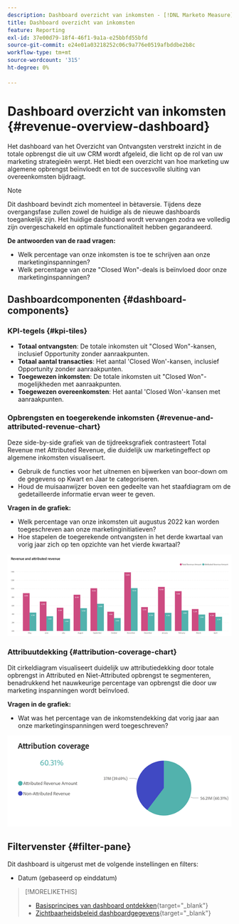 ```yaml
---
description: Dashboard overzicht van inkomsten - [!DNL Marketo Measure] - Product
title: Dashboard overzicht van inkomsten
feature: Reporting
exl-id: 37e00d79-18f4-46f1-9a1a-e25bbfd55bfd
source-git-commit: e24e01a03218252c06c9a776e0519afbddbe2b8c
workflow-type: tm+mt
source-wordcount: '315'
ht-degree: 0%

---
```


# Dashboard overzicht van inkomsten {#revenue-overview-dashboard}

Het dashboard van het Overzicht van Ontvangsten verstrekt inzicht in de totale opbrengst die uit uw CRM wordt afgeleid, die licht op de rol van uw marketing strategieën werpt. Het biedt een overzicht van hoe marketing uw algemene opbrengst beïnvloedt en tot de succesvolle sluiting van overeenkomsten bijdraagt.

>[!NOTE]
>
>Dit dashboard bevindt zich momenteel in bètaversie. Tijdens deze overgangsfase zullen zowel de huidige als de nieuwe dashboards toegankelijk zijn. Het huidige dashboard wordt vervangen zodra we volledig zijn overgeschakeld en optimale functionaliteit hebben gegarandeerd.

**De antwoorden van de raad vragen:**

* Welk percentage van onze inkomsten is toe te schrijven aan onze marketinginspanningen?
* Welk percentage van onze &quot;Closed Won&quot;-deals is beïnvloed door onze marketinginspanningen?

## Dashboardcomponenten {#dashboard-components}

### KPI-tegels {#kpi-tiles}

* **Totaal ontvangsten**: De totale inkomsten uit &quot;Closed Won&quot;-kansen, inclusief Opportunity zonder aanraakpunten.
* **Totaal aantal transacties**: Het aantal &#39;Closed Won&#39;-kansen, inclusief Opportunity zonder aanraakpunten.
* **Toegewezen inkomsten**: De totale inkomsten uit &quot;Closed Won&quot;-mogelijkheden met aanraakpunten.
* **Toegewezen overeenkomsten**: Het aantal &#39;Closed Won&#39;-kansen met aanraakpunten.

### Opbrengsten en toegerekende inkomsten {#revenue-and-attributed-revenue-chart}

Deze side-by-side grafiek van de tijdreeksgrafiek contrasteert Total Revenue met Attributed Revenue, die duidelijk uw marketingeffect op algemene inkomsten visualiseert.

* Gebruik de functies voor het uitnemen en bijwerken van boor-down om de gegevens op Kwart en Jaar te categoriseren.
* Houd de muisaanwijzer boven een gedeelte van het staafdiagram om de gedetailleerde informatie ervan weer te geven.

**Vragen in de grafiek:**

* Welk percentage van onze inkomsten uit augustus 2022 kan worden toegeschreven aan onze marketinginitiatieven?
* Hoe stapelen de toegerekende ontvangsten in het derde kwartaal van vorig jaar zich op ten opzichte van het vierde kwartaal?

![](assets/revenue-overview-dashboard-1.png)

### Attribuutdekking {#attribution-coverage-chart}

Dit cirkeldiagram visualiseert duidelijk uw attributiedekking door totale opbrengst in Attributed en Niet-Attributed opbrengst te segmenteren, benadrukkend het nauwkeurige percentage van opbrengst die door uw marketing inspanningen wordt beïnvloed.

**Vragen in de grafiek:**

* Wat was het percentage van de inkomstendekking dat vorig jaar aan onze marketinginspanningen werd toegeschreven?

![](assets/revenue-overview-dashboard-2.png)

## Filtervenster {#filter-pane}

Dit dashboard is uitgerust met de volgende instellingen en filters:

* Datum (gebaseerd op einddatum)

>[!MORELIKETHIS]
>
>* [Basisprincipes van dashboard ontdekken](/help/marketo-measure-discover-ui/dashboards/discover-dashboard-basics.md){target="_blank"}
>* [Zichtbaarheidsbeleid dashboardgegevens](/help/marketo-measure-discover-ui/dashboards/dashboard-data-visibility-policy.md){target="_blank"}
